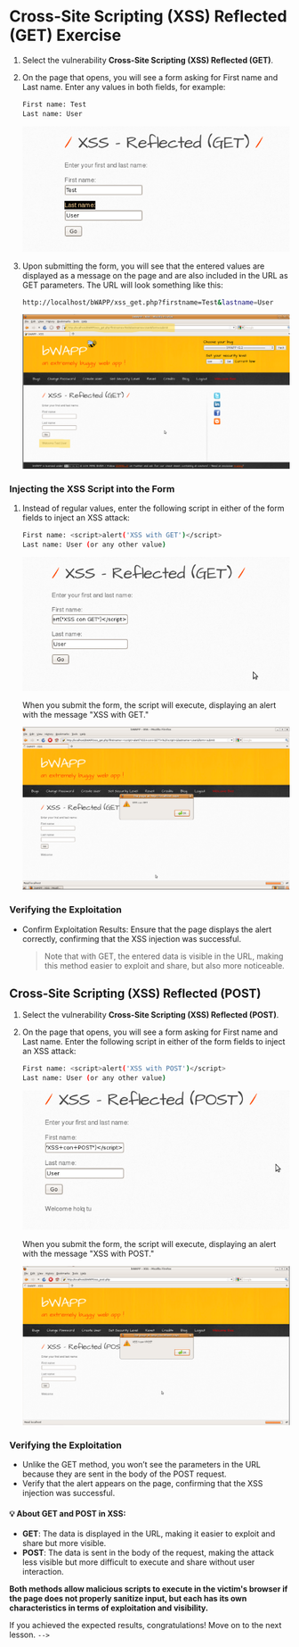 # Cross-Site Scripting (XSS) Reflected (GET) Exercise

1. Select the vulnerability **Cross-Site Scripting (XSS) Reflected (GET)**.
2. On the page that opens, you will see a form asking for First name and Last name. Enter any values in both fields, for example:

    ```bash
    First name: Test
    Last name: User
    ```

    ![image 6](../../.learn/assets/testget.png)

3. Upon submitting the form, you will see that the entered values are displayed as a message on the page and are also included in the URL as GET parameters. The URL will look something like this:

    ```bash
    http://localhost/bWAPP/xss_get.php?firstname=Test&lastname=User
    ```

    ![image 7](../../.learn/assets/urltest.png)

### **Injecting the XSS Script into the Form**

1. Instead of regular values, enter the following script in either of the form fields to inject an XSS attack:

    ```bash
    First name: <script>alert('XSS with GET')</script>
    Last name: User (or any other value)
    ```

    ![image 8](../../.learn/assets/alertget.png)

    When you submit the form, the script will execute, displaying an alert with the message "XSS with GET."

    ![image 9](../../.learn/assets/alertUrlGET.png)

### **Verifying the Exploitation**

- Confirm Exploitation Results: Ensure that the page displays the alert correctly, confirming that the XSS injection was successful.

    > Note that with GET, the entered data is visible in the URL, making this method easier to exploit and share, but also more noticeable.


## **Cross-Site Scripting (XSS) Reflected (POST)**

1. Select the vulnerability **Cross-Site Scripting (XSS) Reflected (POST)**.
2. On the page that opens, you will see a form asking for First name and Last name. Enter the following script in either of the form fields to inject an XSS attack:

    ```bash
    First name: <script>alert('XSS with POST')</script>
    Last name: User (or any other value)
    ```

    ![image 11](../../.learn/assets/formXssPost.png)

    When you submit the form, the script will execute, displaying an alert with the message "XSS with POST."

    ![image 12](../../.learn/assets/xssPostAlert.png)

### **Verifying the Exploitation**

- Unlike the GET method, you won’t see the parameters in the URL because they are sent in the body of the POST request.
- Verify that the alert appears on the page, confirming that the XSS injection was successful.

#### 💡 About GET and POST in XSS:
- **GET**: The data is displayed in the URL, making it easier to exploit and share but more visible.
- **POST**: The data is sent in the body of the request, making the attack less visible but more difficult to execute and share without user interaction.

**Both methods allow malicious scripts to execute in the victim's browser if the page does not properly sanitize input, but each has its own characteristics in terms of exploitation and visibility.**



If you achieved the expected results, congratulations! Move on to the next lesson. `-->`